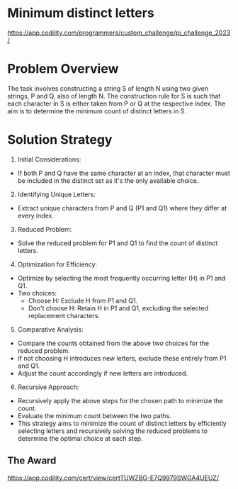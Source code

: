 # Minimum distinct letters

https://app.codility.com/programmers/custom_challenge/pi_challenge_2023/

# Problem Overview
The task involves constructing a string S of length N using two given strings, P and Q, also of length N. The construction rule for S is such that each character in S is either taken from P or Q at the respective index. The aim is to determine the minimum count of distinct letters in S.

# Solution Strategy
1. Initial Considerations:
* If both P and Q have the same character at an index, that character must be included in the distinct set as it's the only available choice.

2. Identifying Unique Letters:
* Extract unique characters from P and Q (P1 and Q1) where they differ at every index.

3. Reduced Problem:
* Solve the reduced problem for P1 and Q1 to find the count of distinct letters.
4. Optimization for Efficiency:

* Optimize by selecting the most frequently occurring letter (H) in P1 and Q1.
* Two choices:
    * Choose H: Exclude H from P1 and Q1.
    * Don't choose H: Retain H in P1 and Q1, excluding the selected replacement characters.
5. Comparative Analysis:

* Compare the counts obtained from the above two choices for the reduced problem.
* If not choosing H introduces new letters, exclude these entirely from P1 and Q1.
* Adjust the count accordingly if new letters are introduced.
6. Recursive Approach:
* Recursively apply the above steps for the chosen path to minimize the count.
* Evaluate the minimum count between the two paths.
* This strategy aims to minimize the count of distinct letters by efficiently selecting letters and recursively solving the reduced problems to determine the optimal choice at each step.
## The Award

https://app.codility.com/cert/view/certTUWZBG-E7Q9979SWGA4UEUZ/
